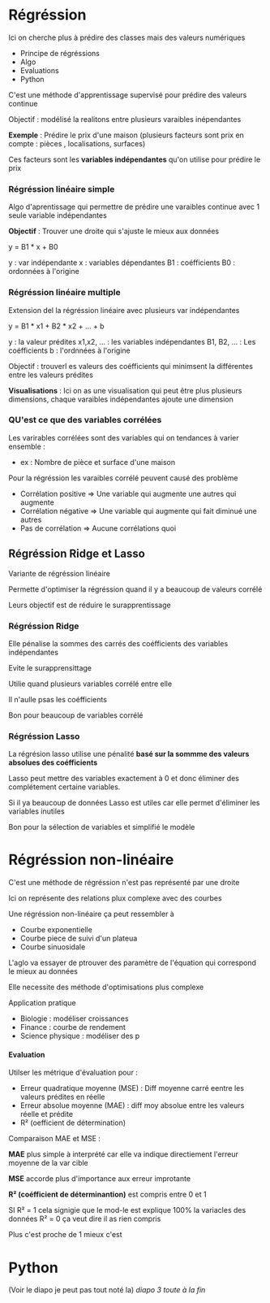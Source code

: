 
# Régréssion

Ici on cherche plus à prédire des classes mais des valeurs numériques


- Principe de régréssions
- Algo
- Evaluations
- Python


C'est une méthode d'apprentissage supervisé pour prédire des valeurs continue

Objectif : modélisé la realitons entre plusieurs varaibles inépendantes

**Exemple** : Prédire le prix d'une maison (plusieurs facteurs sont prix en compte : pièces , localisations, surfaces)

Ces facteurs sont les **variables indépendantes** qu'on utilise pour prédire le prix


### Régréssion linéaire simple

Algo d'aprentissage qui permettre de prédire une varaibles continue avec 1 seule variable indépendantes

**Objectif** : Trouver une droite qui s'ajuste le mieux aux données

y = B1 * x + B0

y : var indépendante
x : variables dépendantes
B1 : coéfficients
B0 : ordonnées à l'origine


### Régréssion linéaire multiple


Extension del la régréssion linéaire avec plusieurs var indépendantes

y = B1  * x1 + B2 * x2  + ... + b

y : la valeur prédites
x1,x2, ... : les variables indépendantes
B1, B2, ... : Les coéfficients
b : l'ordnnées à l'origine


Objectif : trouverl es valeurs des coéfficients qui minimsent la différentes entre les valeurs prédites

**Visualisations** :  Ici on as une visualisation qui peut être plus plusieurs dimensions, chaque varaibles indépendantes ajoute une dimension

### QU'est ce que des variables corrélées


Les varirables corrélées sont des variables qui on tendances à varier ensemble :
- ex : Nombre de pièce et surface d'une maison

Pour la régréssion les varaibles corrélé peuvent causé des problème


- Corrélation positive => Une variable qui augmente une autres qui augmente
- Corrélation négative => Une variable qui augmente qui fait diminué une autres
- Pas de corrélation => Aucune corrélations quoi


## Régréssion Ridge et Lasso

Variante de régréssion linéaire

Permette d'optimiser la régréssion quand il y a beaucoup de valeurs corrélé

Leurs objectif est de réduire le surapprentissage


###  Régréssion Ridge

Elle pénalise la sommes des carrés des coéfficients des variables indépendantes

Evite le surapprensittage

Utilie quand plusieurs variables corrélé entre elle

Il n'aulle psas les coéfficients

Bon pour beaucoup de variables corrélé

### Régréssion Lasso

La régrésion lasso utilise une pénalité **basé sur la sommme des valeurs absolues des coéfficients**


Lasso peut mettre des variables exactement à 0 et donc éliminer des complétement certaine variables.

Si il ya beaucoup de données Lasso est utiles car elle permet d'éliminer les variables inutiles


Bon pour la sélection de variables et simplifié le modèle


# Régréssion non-linéaire


C'est une méthode de régréssion n'est pas représenté par une droite

Ici on représente des relations plux complexe avec des courbes


Une régréssion non-linéaire ça peut ressembler à 
- Courbe exponentielle
- Courbe piece de suivi d'un plateua
- Courbe sinuosidale


L'aglo va essayer de ptrouver des paramètre de l'équation qui correspond le mieux au données

Elle necessite des méthode d'optimisations plus complexe


Application pratique
- Biologie : modéliser croissances 
- Finance  : courbe de rendement
- Science physique : modéliser des p


#### Evaluation

Utilser les métrique d'évaluation pour : 
- Erreur quadratique moyenne (MSE) : Diff moyenne carré eentre les valeurs prédites en réelle
- Erreur absolue moyenne (MAE) : diff moy absolue entre les valeurs réelle et prédite
- R² (oefficient de détermination)


Comparaison MAE et MSE : 

**MAE** plus simple à interprété car elle va indique directiement l'erreur moyenne de la var cible

**MSE** accorde plus d'importance aux erreur improtante


**R² (coéfficient de déterminantion)** est compris entre 0 et 1 

SI R² = 1 cela signigie que le mod-le est explique 100% la variacles des données 
R² = 0 ça veut dire il as rien compris 


Plus c'est proche de 1 mieux c'est



# Python

(Voir le diapo je peut pas tout noté la)
*diapo 3 toute à la fin*

